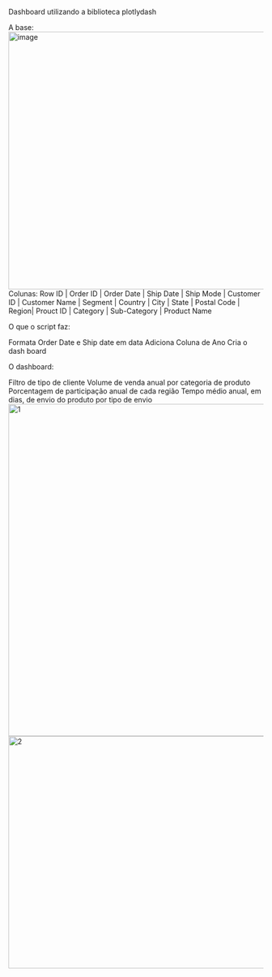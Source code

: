 Dashboard utilizando a biblioteca plotlydash 

A base:
<img width="1104" height="508" alt="image" src="https://github.com/user-attachments/assets/7c510109-ed3e-4d8f-b201-03057ee01ef8" />
Colunas:
Row ID | Order ID | Order Date | Ship Date | Ship Mode | Customer ID | Customer Name | Segment | Country | City | State | Postal Code | Region| Prouct ID | Category | Sub-Category | Product Name

O que o script faz:

Formata Order Date e Ship date em data
Adiciona Coluna de Ano
Cria o dash board

O dashboard:

Filtro de tipo de cliente
Volume de venda anual por categoria de produto
Porcentagem de participação anual de cada região
Tempo médio anual, em dias, de envio do produto por tipo de envio
<img width="1031" height="655" alt="1" src="https://github.com/user-attachments/assets/062f3b13-e3ee-4a63-ab5a-20eea80f8aa6" />
<img width="993" height="458" alt="2" src="https://github.com/user-attachments/assets/e386f761-b899-4ab7-ab00-2059fd75632e" />

